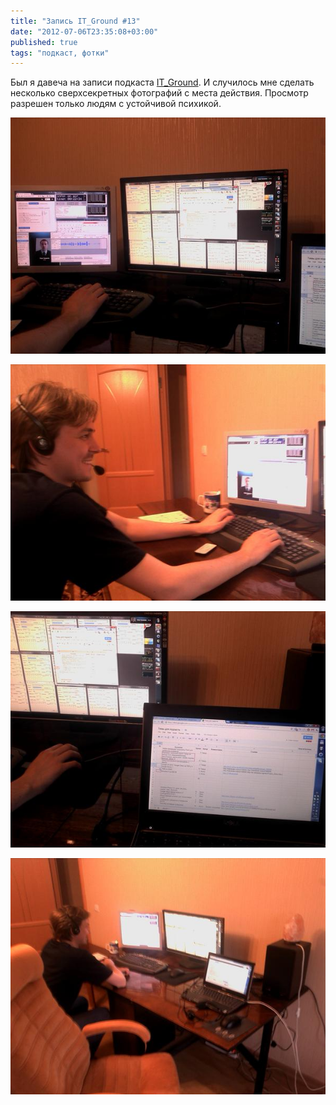 ```yaml
---
title: "Запись IT_Ground #13"
date: "2012-07-06T23:35:08+03:00"
published: true
tags: "подкаст, фотки"
---
```


Был я давеча на записи подкаста [IT_Ground](http://itground.by/Podcast/013). И случилось мне сделать несколько
сверхсекретных фотографий с места действия. Просмотр разрешен только людям с устойчивой психикой.

![](/images/photos/itground13_1.jpg)

![](/images/photos/itground13_2.jpg)

![](/images/photos/itground13_3.jpg)

![](/images/photos/itground13_4.jpg)
